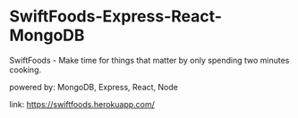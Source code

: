 # SwiftFoods-Express-React-MongoDB

SwiftFoods - Make time for things that matter by only spending two minutes cooking. 

powered by: MongoDB, Express, React, Node

link: https://swiftfoods.herokuapp.com/
